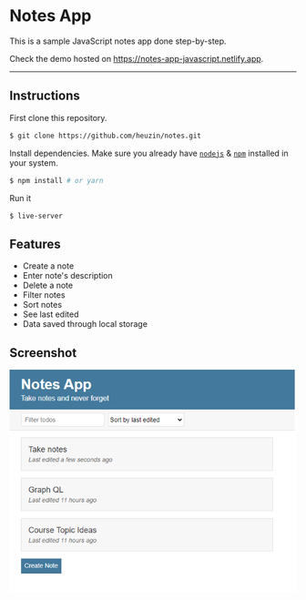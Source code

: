 # Notes App

This is a sample JavaScript notes app done step-by-step.

Check the demo hosted on  https://notes-app-javascript.netlify.app.

---

## Instructions

First clone this repository.
```bash
$ git clone https://github.com/heuzin/notes.git
```

Install dependencies. Make sure you already have [`nodejs`](https://nodejs.org/en/) & [`npm`](https://www.npmjs.com/) installed in your system.
```bash
$ npm install # or yarn
```

Run it
```bash
$ live-server
```


## Features

- Create a note
- Enter note's description
- Delete a note
- Filter notes
- Sort notes
- See last edited
- Data saved through local storage


## Screenshot

![GitHub Logo](/public/images/notes-app.png)